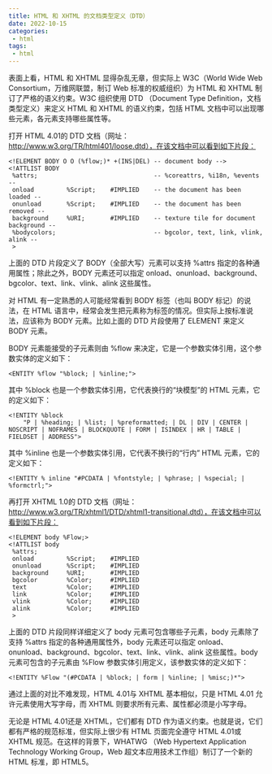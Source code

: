 ```yaml
---
title: HTML 和 XHTML 的文档类型定义（DTD）
date: 2022-10-15
categories:
 - html
tags:
 - html
---
```


表面上看，HTML 和 XHTML 显得杂乱无章，但实际上 W3C（World Wide Web Consortium，万维网联盟，制订 Web 标准的权威组织）为 HTML 和 XHTML 制订了严格的语义约束。W3C 组织使用 DTD （Document Type Definition，文档类型定义）来定义 HTML 和 XHTML 的语义约束，包括 HTML 文档中可以出现哪些元素，各元素支持哪些属性等。

打开 HTML 4.01的 DTD 文档（网址：http://www.w3.org/TR/html401/loose.dtd），在该文档中可以看到如下片段：

    <!ELEMENT BODY O O (%flow;)* +(INS|DEL) -- document body -->
    <!ATTLIST BODY
     %attrs;                                -- %coreattrs, %i18n, %events --
     onload         %Script;    #IMPLIED    -- the document has been loaded --
     onunload       %Script;    #IMPLIED    -- the document has been removed --
     background     %URI;       #IMPLIED    -- texture tile for document background --
     %bodycolors;                           -- bgcolor, text, link, vlink, alink --
     >

上面的 DTD 片段定义了 BODY（全部大写）元素可以支持 %attrs 指定的各种通用属性；除此之外，BODY 元素还可以指定 onload、onunload、background、bgcolor、text、link、vlink、alink 这些属性。

对 HTML 有一定熟悉的人可能经常看到 BODY 标签（也叫 BODY 标记）的说法，在 HTML 语言中，经常会发生把元素称为标签的情况。但实际上按标准说法，应该称为 BODY 元素。比如上面的 DTD 片段使用了 ELEMENT 来定义 BODY 元素。

BODY 元素能接受的子元素则由 %flow 来决定，它是一个参数实体引用，这个参数实体的定义如下：

    <ENTITY %flow "%block; | %inline;">

其中 %block 也是一个参数实体引用，它代表换行的“块模型”的 HTML 元素，它的定义如下：

    <!ENTITY %block
        "P | %heading; | %list; | %preformatted; | DL | DIV | CENTER | NOSCRIPT | NOFRAMES | BLOCKQUOTE | FORM | ISINDEX | HR | TABLE | FIELDSET | ADDRESS">

其中 %inline 也是一个参数实体引用，它代表不换行的“行内” HTML 元素，它的定义如下：

    <!ENTITY % inline "#PCDATA | %fontstyle; | %phrase; | %special; | %formctrl;">

再打开 XHTML 1.0的 DTD 文档（网址：http://www.w3.org/TR/xhtml1/DTD/xhtml1-transitional.dtd），在该文档中可以看到如下片段：

    <!ELEMENT body %Flow;>
    <!ATTLIST body
     %attrs;
     onload         %Script;    #IMPLIED
     onunload       %Script;    #IMPLIED
     background     %URI;       #IMPLIED
     bgcolor        %Color;     #IMPLIED
     text           %Color;     #IMPLIED
     link           %Color;     #IMPLIED
     vlink          %Color;     #IMPLIED
     alink          %Color;     #IMPLIED
     >

上面的 DTD 片段同样详细定义了 body 元素可包含哪些子元素，body 元素除了支持 %attrs 指定的各种通用属性外，body 元素还可以指定 onload、onunload、background、bgcolor、text、link、vlink、alink 这些属性。body 元素可包含的子元素由 %Flow 参数实体引用定义，该参数实体的定义如下：

    <!ENTITY %Flow "(#PCDATA | %block; | form | %inline; | %misc;)*">

通过上面的对比不难发现，HTML 4.01与 XHTML 基本相似，只是 HTML 4.01 允许元素使用大写字母，而 XHTML 则要求所有元素、属性都必须是小写字母。

无论是 HTML 4.01还是 XHTML，它们都有 DTD 作为语义约束。也就是说，它们都有严格的规范标准，但实际上很少有 HTML 页面完全遵守 HTML 4.01或 XHTML 规范。在这样的背景下，WHATWG （Web Hypertext Application Technology Working Group，Web 超文本应用技术工作组）制订了一个新的 HTML 标准，即 HTML5。